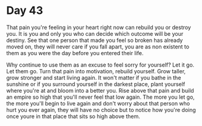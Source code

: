 # Day 43

That pain you're feeling in your heart right now can rebuild you or destroy you. It is you and only you who can decide which outcome will be your destiny. See that one person that made you feel so broken has already moved on, they will never care if you fall apart, you are as non existent to them as you were the day before you entered their life.

Why continue to use them as an excuse to feel sorry for yourself? Let it go. Let them go. Turn that pain into motivation, rebuild yourself. Grow taller, grow stronger and start living again. It won't matter if you bathe in the sunshine or if you surround yourself in the darkest place, plant yourself where you're at and bloom into a better you. Rise above that pain and build an empire so high that you'll never feel that low again. The more you let go, the more you'll begin to live again and don't worry about that person who hurt you ever again, they will have no choice but to notice how you're doing once youre in that place that sits so high above them.